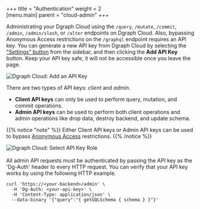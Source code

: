 +++
title = "Authentication"
weight = 2   
[menu.main]
    parent = "cloud-admin"
+++

Administrating your Dgraph Cloud using the `/query`, `/mutate`, `/commit`, `/admin`, `/admin/slash`, or `/alter` endpoints on Dgraph Cloud. Also, bypassing Anonymous Access restrictions on the `/graphql` endpoint requires an API key. You can generate a new API key from Dgraph Cloud by selecting the ["Settings" button](https://cloud.dgraph.io/_/settings) from the sidebar, and then clicking the **Add API Key** button. Keep your API key safe, it will not be accessible once you leave the page.

![Dgraph Cloud: Add an API Key](/images/cloud-4.png)

There are two types of API keys: *client* and *admin*.

- **Client API keys** can only be used to perform query, mutation, and commit operations.
- **Admin API keys** can be used to perform both client operations and admin operations like drop data, destroy backend, and update schema.

{{% notice "note" %}}
Either Client API keys or Admin API keys can be used to bypass [Anonymous Access](/security) restrictions.
{{% /notice %}}

![Dgraph Cloud: Select API Key Role](/images/cloud-5.png)
<br>
<br>
All admin API requests must be authenticated by passing the API key as the 'Dg-Auth' header to every HTTP request. You can verify that your API key works by using the following HTTP example.

```
curl 'https://<your-backend>/admin' \
  -H 'Dg-Auth: <your-api-key>' \
  -H 'Content-Type: application/json' \
  --data-binary '{"query":"{ getGQLSchema { schema } }"}'
```
